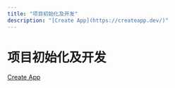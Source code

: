 ```yaml
---
title: "项目初始化及开发"
description: "[Create App](https://createapp.dev/)"
---
```


# 项目初始化及开发

[Create App](https://createapp.dev/)